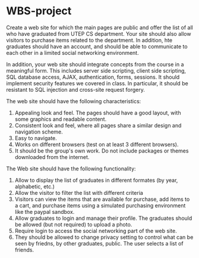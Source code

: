 # WBS-project
Create a web site for which the main pages are public and offer the list of all who have graduated from UTEP CS department. Your site should also allow visitors to purchase items related to the department. In addition, hte graduates should have an account, and should be able to communicate to each other in a limited social networking environment.

In addition, your web site should integrate concepts from the course in a meaningful form. This includes server side scripting, client side scripting, SQL database access, AJAX, authentication, forms, sessions. It should implement security features we covered in class. In particular, it should be resistant to SQL injection and cross-site request forgery.

The web site should have the following characteristics:
1) Appealing look and feel. The pages should have a good layout, with some graphics and readable content.
2) Consistent look and feel, where all pages share a similar design and navigation scheme.
3) Easy to navigate.
4) Works on different browsers (test on at least 3 different browsers).
5) It should be the group's own work. Do not include packages or themes downloaded from the internet.

The Web site should have the following functionality:
1) Allow to display the list of graduates in different formates (by year, alphabetic, etc.)
2) Allow the visitor to filter the list with different criteria
3) Visitors can view the items that are available for purchase, add items to a cart, and purchase items using a simulated purchasing environment like the paypal sandbox.
4) Allow graduates to login and manage their profile. The graduates should be allowed (but not required) to upload a photo.
5) Require login to access the social networking part of the web site.
6) They should be allowed to change privacy setting to control what can be seen by friedns, by other graduates, public. The user selects a list of friends.
